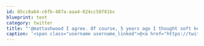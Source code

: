 ```yaml
---
id: 05cc8a64-c6fb-487a-aaa4-024cc58f81bc
blueprint: text
category: twitter
title: "'@mattashwood I agree. Of course, 5 years ago I thought soft keyboards were stupid"
caption: '<span class="username username_linked">@<a href="https://twitter.com/mattashwood" title="Matt Ashwood">mattashwood</a></span> I agree. Of course, 5 years ago I thought soft keyboards were stupid'
---
```

